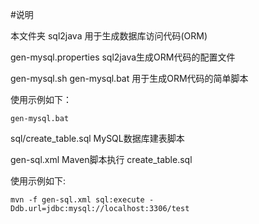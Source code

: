 #说明

本文件夹 sql2java 用于生成数据库访问代码(ORM)

gen-mysql.properties sql2java生成ORM代码的配置文件

gen-mysql.sh gen-mysql.bat 用于生成ORM代码的简单脚本

使用示例如下：

	gen-mysql.bat

sql/create_table.sql MySQL数据库建表脚本

gen-sql.xml Maven脚本执行 create_table.sql

使用示例如下:

	mvn -f gen-sql.xml sql:execute -Ddb.url=jdbc:mysql://localhost:3306/test
